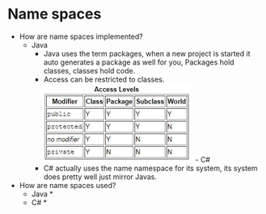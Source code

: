 # Name spaces
* How are name spaces implemented?
  - Java
    * Java uses the term packages, when a new project is started it auto generates a package as well for you, Packages hold classes, classes hold code.
    * Access can be restricted to classes. ![alt text](https://github.com/Topguny/CMP_SC-4330-OO-Language-Comparison/blob/master/accessJava.JPG?raw=true) 
  - C#
    * C# actually uses the name namespace for its system, its system does pretty well just mirror Javas.
* How are name spaces used?
  - Java
    * 
  - C#
    * 
